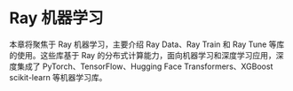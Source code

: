 # Ray 机器学习

本章将聚焦于 Ray 机器学习，主要介绍 Ray Data、Ray Train 和 Ray Tune 等库的使用。这些库基于 Ray 的分布式计算能力，面向机器学习和深度学习应用，深度集成了 PyTorch、TensorFlow、Hugging Face Transformers、XGBoost scikit-learn 等机器学习库。

```{tableofcontents}
```